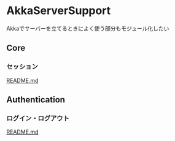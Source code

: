 # AkkaServerSupport
Akkaでサーバーを立てるときによく使う部分もモジュール化したい

## Core
### セッション
[README.md](https://github.com/BambooTuna/AkkaServerSupport/blob/master/core/src/main/scala/com/github/BambooTuna/AkkaServerSupport/core/session/README.md)
## Authentication

### ログイン・ログアウト
[README.md](https://github.com/BambooTuna/AkkaServerSupport/blob/master/authentication/src/main/scala/com/github/BambooTuna/AkkaServerSupport/authentication/README.md)
